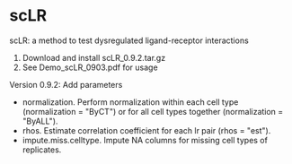 # scLR
scLR: a method to test dysregulated ligand-receptor interactions

1. Download and install scLR_0.9.2.tar.gz
2. See Demo_scLR_0903.pdf for usage

Version 0.9.2:
Add parameters
- normalization. Perform normalization within each cell type (normalization = "ByCT") or for all cell types together (normalization = "ByALL").
- rhos. Estimate correlation coefficient for each lr pair (rhos = "est").
- impute.miss.celltype. Impute NA columns for missing cell types of replicates. 
